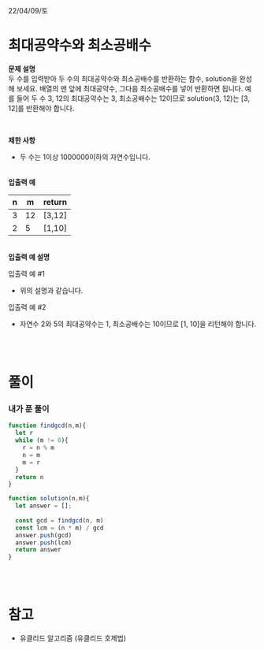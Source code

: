 22/04/09/토

<h1>최대공약수와 최소공배수</h1>

<strong>문제 설명</strong>  
두 수를 입력받아 두 수의 최대공약수와 최소공배수를 반환하는 함수, solution을 완성해 보세요. 배열의 맨 앞에 최대공약수, 그다음 최소공배수를 넣어 반환하면 됩니다. 예를 들어 두 수 3, 12의 최대공약수는 3, 최소공배수는 12이므로 solution(3, 12)는 [3, 12]를 반환해야 합니다.

<br>

<strong>제한 사항</strong>

- 두 수는 1이상 1000000이하의 자연수입니다.

<br>
<strong>입출력 예</strong>

| n   | m   | return |
| --- | --- | ------ |
| 3   | 12  | [3,12] |
| 2   | 5   | [1,10] |

<br>
<strong>입출력 예 설명</strong>

입출력 예 #1

- 위의 설명과 같습니다.

입출력 예 #2

- 자연수 2와 5의 최대공약수는 1, 최소공배수는 10이므로 [1, 10]을 리턴해야 합니다.

<br>
<br>

<h1>풀이</h1>
<h3>내가 푼 풀이</h3>

```javascript
function findgcd(n,m){
  let r 
  while (m != 0){
    r = n % m
    n = m
    m = r
  }
  return n
}

function solution(n,m){
  let answer = [];
  
  const gcd = findgcd(n, m)
  const lcm = (n * m) / gcd
  answer.push(gcd)
  answer.push(lcm)
  return answer 
}
```

<br>
<br>

<h1>참고 </h1>

- 유클리드 알고리즘 (유클리드 호제법)
